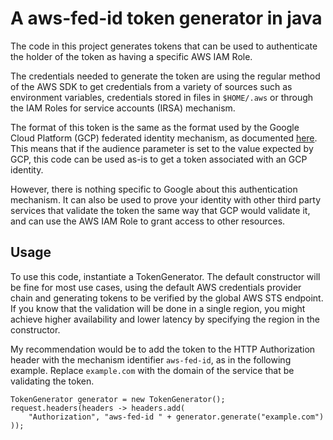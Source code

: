 # A aws-fed-id token generator in java

The code in this project generates tokens that can be used to authenticate the holder of the token as having
a specific AWS IAM Role. 

The credentials needed to generate the token are using the regular method of the AWS SDK
to get credentials from a variety of sources such as environment variables, credentials stored in files in 
`$HOME/.aws` or through the IAM Roles for service accounts (IRSA) mechanism.

The format of this token is the same as the format used by the Google Cloud Platform (GCP) federated identity mechanism,
as documented [here](https://cloud.google.com/iam/docs/workload-identity-federation-with-other-clouds#advanced_scenarios). 
This means that if the audience parameter is set to the value expected by GCP, this code can be used as-is to get
a token associated with an GCP identity.

However, there is nothing specific to Google about this authentication mechanism. It can also be used to prove
your identity with other third party services that validate the token the same way that GCP would validate it,
and can use the AWS IAM Role to grant access to other resources.

## Usage

To use this code, instantiate a TokenGenerator. The default constructor will be fine for most use cases, using the
default AWS credentials provider chain and generating tokens to be verified by the global AWS STS endpoint. If you know
that the validation will be done in a single region, you might achieve higher availability and lower latency by specifying
the region in the constructor.

My recommendation would be to add the token to the HTTP Authorization header with the mechanism identifier `aws-fed-id`, as
in the following example. Replace `example.com` with the domain of the service that be validating the token.

```
TokenGenerator generator = new TokenGenerator();
request.headers(headers -> headers.add(
    "Authorization", "aws-fed-id " + generator.generate("example.com")
));
```